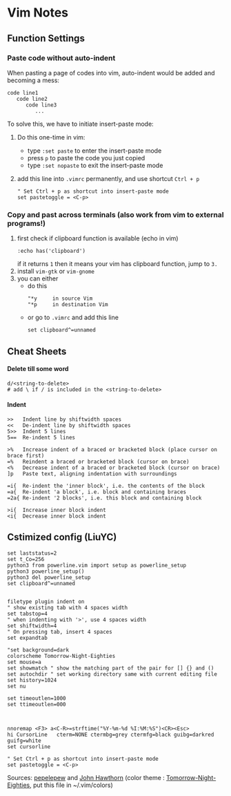 # Vim Notes
## Function Settings
### Paste code without auto-indent
When pasting a page of codes into vim, auto-indent would be added and becoming a mess:
```
code line1
   code line2
      code line3
         ...
```
To solve this, we have to initiate insert-paste mode:
1. Do this one-time in vim:
   - type `:set paste` to enter the insert-paste mode
   - press `p` to paste the code you just copied
   - type `:set nopaste` to exit the insert-paste mode
   
2. add this line into `.vimrc` permanently, and use shortcut `Ctrl + p`
   ```
   " Set Ctrl + p as shortcut into insert-paste mode
   set pastetoggle = <C-p>
   ```
   
### Copy and past across terminals (__also work from vim to external programs!__)
   1. first check if clipboard function is available (echo in vim)
      ```
      :echo has('clipboard')
      ```
      if it returns `1` then it means your vim has clipboard function, jump to `3.`
   2. install `vim-gtk` or `vim-gnome`
   3. you can either
      - do this
        ```
        "*y     in source Vim
        "*p     in destination Vim
        ```
      - or go to `.vimrc` and add this line
        ```
        set clipboard^=unnamed
        ```
## Cheat Sheets
#### Delete till some word
```
d/<string-to-delete>
# add \ if / is included in the <string-to-delete>
```
#### Indent

```
>>   Indent line by shiftwidth spaces
<<   De-indent line by shiftwidth spaces
5>>  Indent 5 lines
5==  Re-indent 5 lines

>%   Increase indent of a braced or bracketed block (place cursor on brace first)
=%   Reindent a braced or bracketed block (cursor on brace)
<%   Decrease indent of a braced or bracketed block (cursor on brace)
]p   Paste text, aligning indentation with surroundings

=i{  Re-indent the 'inner block', i.e. the contents of the block
=a{  Re-indent 'a block', i.e. block and containing braces
=2a{ Re-indent '2 blocks', i.e. this block and containing block

>i{  Increase inner block indent
<i{  Decrease inner block indent
```

## Cstimized config (LiuYC)

```
set laststatus=2
set t_Co=256
python3 from powerline.vim import setup as powerline_setup
python3 powerline_setup()
python3 del powerline_setup
set clipboard^=unnamed


filetype plugin indent on
" show existing tab with 4 spaces width
set tabstop=4
" when indenting with '>', use 4 spaces width
set shiftwidth=4
" On pressing tab, insert 4 spaces
set expandtab

"set background=dark
colorscheme Tomorrow-Night-Eighties
set mouse=a
set showmatch " show the matching part of the pair for [] {} and ()
set autochdir " set working directory same with current editing file
set history=1024
set nu 

set timeoutlen=1000
set ttimeoutlen=000



nnoremap <F3> a<C-R>=strftime("%Y-%m-%d %I:%M:%S")<CR><Esc>
hi CursorLine   cterm=NONE ctermbg=grey ctermfg=black guibg=darkred guifg=white
set cursorline

" Set Ctrl + p as shortcut into insert-paste mode
set pastetoggle = <C-p>
```

Sources: [pepelepew][pepe] and [John Hawthorn][JH] 
(color theme : [Tomorrow-Night-Eighties][Tomorrow], put this file in ~/.vim/colors)

[pepe]:https://github.com/pepelepew71
[JH]:https://www.johnhawthorn.com/2012/09/vi-escape-delays/
[Tomorrow]:https://github.com/chriskempson/vim-tomorrow-theme/blob/master/colors/Tomorrow-Night-Eighties.vim
